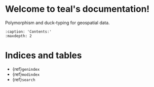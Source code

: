 # Welcome to teal's documentation!

Polymorphism and duck-typing for geospatial data.

```{toctree}
:caption: 'Contents:'
:maxdepth: 2
```

# Indices and tables

- {ref}`genindex`
- {ref}`modindex`
- {ref}`search`
